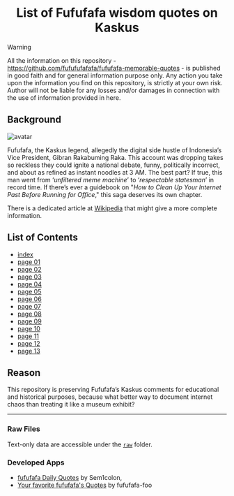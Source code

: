 <h1 align="center">List of Fufufafa wisdom quotes on Kaskus</h1>

> [!WARNING]  
> All the information on this repository - https://github.com/fufufufafafa/fufufafa-memorable-quotes - is published in good faith and for general information purpose only. Any action you take upon the information you find on this repository, is strictly at your own risk. Author will not be liable for any losses and/or damages in connection with the use of information provided in here.

## Background
![avatar](img/avatar-fufufafa.png)

Fufufafa, the Kaskus legend, allegedly the digital side hustle of Indonesia’s Vice President, Gibran Rakabuming Raka. This account was dropping takes so reckless they could ignite a national debate, funny, politically incorrect, and about as refined as instant noodles at 3 AM. The best part? If true, this man went from ‘*unfiltered meme machine*’ to ‘*respectable statesman*’ in record time. If there’s ever a guidebook on "*How to Clean Up Your Internet Past Before Running for Office*," this saga deserves its own chapter.

There is a dedicated article at [Wikipedia](https://en.wikipedia.org/wiki/Fufufafa) that might give a more complete information.

## List of Contents
- [index](readme.md)
- [page 01](readme-1.md)
- [page 02](readme-2.md)
- [page 03](readme-3.md)
- [page 04](readme-4.md)
- [page 05](readme-5.md)
- [page 06](readme-6.md)
- [page 07](readme-7.md)
- [page 08](readme-8.md)
- [page 09](readme-9.md)
- [page 10](readme-10.md)
- [page 11](readme-11.md)
- [page 12](readme-12.md)
- [page 13](readme-13.md)

## Reason
This repository is preserving Fufufafa’s Kaskus comments for educational and historical purposes, because what better way to document internet chaos than treating it like a museum exhibit?

___

### Raw Files
Text-only data are accessible under the [`raw`](/raw/) folder.

### Developed Apps
- [fufufafa Daily Quotes](https://fufufafa-dailyquotes.vercel.app/) by Sem1colon,
- [Your favorite fufufafa's Quotes](https://fufufafa.foo/) by fufufafa-foo